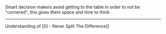 Smart decision makers avoid getting to the table in order to not be "cornered", this gives them space and time to think

---

Understanding of [[0 - Never Split The Difference]]
